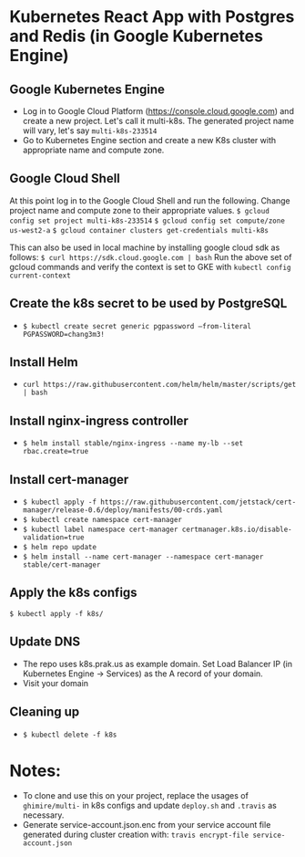 # Kubernetes React App with Postgres and Redis (in Google Kubernetes Engine)

## Google Kubernetes Engine
- Log in to Google Cloud Platform (https://console.cloud.google.com) and create a new project. Let's call it multi-k8s. The generated project name will vary, let's say `multi-k8s-233514`
- Go to Kubernetes Engine section and create a new K8s cluster with appropriate name and compute zone.

## Google Cloud Shell
At this point log in to the Google Cloud Shell and run the following. Change project name and compute zone to their appropriate values.
`$ gcloud config set project multi-k8s-233514`
`$ gcloud config set compute/zone us-west2-a`
`$ gcloud container clusters get-credentials multi-k8s`

This can also be used in local machine by installing google cloud sdk as follows:
`$ curl https://sdk.cloud.google.com | bash`
Run the above set of gcloud commands and verify the context is set to GKE with `kubectl config current-context`

## Create the k8s secret to be used by PostgreSQL
- `$ kubectl create secret generic pgpassword —from-literal PGPASSWORD=chang3m3!`

## Install Helm
- `curl https://raw.githubusercontent.com/helm/helm/master/scripts/get | bash`

## Install nginx-ingress controller
- `$ helm install stable/nginx-ingress --name my-lb --set rbac.create=true`

## Install cert-manager
- `$ kubectl apply -f https://raw.githubusercontent.com/jetstack/cert-manager/release-0.6/deploy/manifests/00-crds.yaml`
- `$ kubectl create namespace cert-manager`
- `$ kubectl label namespace cert-manager certmanager.k8s.io/disable-validation=true`
- `$ helm repo update`
- `$ helm install --name cert-manager --namespace cert-manager stable/cert-manager`

## Apply the k8s configs
`$ kubectl apply -f k8s/`

## Update DNS
- The repo uses k8s.prak.us as example domain. Set Load Balancer IP (in Kubernetes Engine -> Services) as the A record of your domain.
- Visit your domain

## Cleaning up
- `$ kubectl delete -f k8s`

# Notes:
- To clone and use this on your project, replace the usages of `ghimire/multi-` in k8s configs and update `deploy.sh` and `.travis` as necessary.
- Generate service-account.json.enc from your service account file generated during cluster creation with: `travis encrypt-file service-account.json`